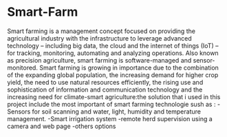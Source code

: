 # Smart-Farm
Smart farming is a management concept focused on providing the agricultural industry with the infrastructure to leverage advanced technology – including big data, the cloud and the internet of things (IoT) – for tracking, monitoring, automating and analyzing operations. Also known as precision agriculture, smart farming is software-managed and sensor-monitored. Smart farming is growing in importance due to the combination of the expanding global population, the increasing demand for higher crop yield, the need to use natural resources efficiently, the rising use and sophistication of information and communication technology and the increasing need for climate-smart agriculture:the solution that i used in this project include the most important of smart farming technologie sush as :
-Sensors for soil scanning and water, light, humidity and temperature management.
-Smart irrigation system
-remote herd supervision using a camera and web page
-others options
